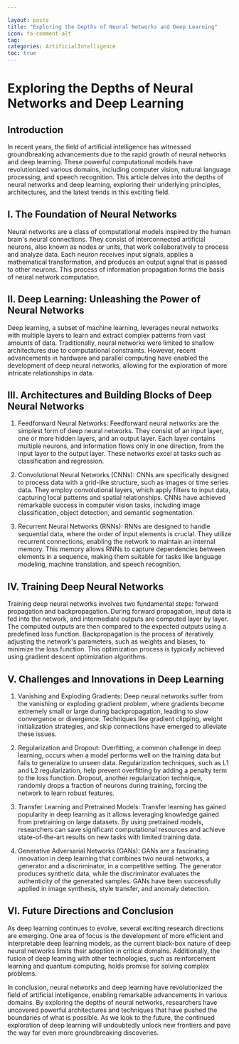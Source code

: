```yaml
---

layout: posts
title: "Exploring the Depths of Neural Networks and Deep Learning"
icon: fa-comment-alt
tag:
categories: ArtificialIntelligence
toc: true
---
```




# Exploring the Depths of Neural Networks and Deep Learning

## Introduction
In recent years, the field of artificial intelligence has witnessed groundbreaking advancements due to the rapid growth of neural networks and deep learning. These powerful computational models have revolutionized various domains, including computer vision, natural language processing, and speech recognition. This article delves into the depths of neural networks and deep learning, exploring their underlying principles, architectures, and the latest trends in this exciting field.

## I. The Foundation of Neural Networks
Neural networks are a class of computational models inspired by the human brain's neural connections. They consist of interconnected artificial neurons, also known as nodes or units, that work collaboratively to process and analyze data. Each neuron receives input signals, applies a mathematical transformation, and produces an output signal that is passed to other neurons. This process of information propagation forms the basis of neural network computation.

## II. Deep Learning: Unleashing the Power of Neural Networks
Deep learning, a subset of machine learning, leverages neural networks with multiple layers to learn and extract complex patterns from vast amounts of data. Traditionally, neural networks were limited to shallow architectures due to computational constraints. However, recent advancements in hardware and parallel computing have enabled the development of deep neural networks, allowing for the exploration of more intricate relationships in data.

## III. Architectures and Building Blocks of Deep Neural Networks
1. Feedforward Neural Networks:
   Feedforward neural networks are the simplest form of deep neural networks. They consist of an input layer, one or more hidden layers, and an output layer. Each layer contains multiple neurons, and information flows only in one direction, from the input layer to the output layer. These networks excel at tasks such as classification and regression.

2. Convolutional Neural Networks (CNNs):
   CNNs are specifically designed to process data with a grid-like structure, such as images or time series data. They employ convolutional layers, which apply filters to input data, capturing local patterns and spatial relationships. CNNs have achieved remarkable success in computer vision tasks, including image classification, object detection, and semantic segmentation.

3. Recurrent Neural Networks (RNNs):
   RNNs are designed to handle sequential data, where the order of input elements is crucial. They utilize recurrent connections, enabling the network to maintain an internal memory. This memory allows RNNs to capture dependencies between elements in a sequence, making them suitable for tasks like language modeling, machine translation, and speech recognition.

## IV. Training Deep Neural Networks
Training deep neural networks involves two fundamental steps: forward propagation and backpropagation. During forward propagation, input data is fed into the network, and intermediate outputs are computed layer by layer. The computed outputs are then compared to the expected outputs using a predefined loss function. Backpropagation is the process of iteratively adjusting the network's parameters, such as weights and biases, to minimize the loss function. This optimization process is typically achieved using gradient descent optimization algorithms.

## V. Challenges and Innovations in Deep Learning
1. Vanishing and Exploding Gradients:
   Deep neural networks suffer from the vanishing or exploding gradient problem, where gradients become extremely small or large during backpropagation, leading to slow convergence or divergence. Techniques like gradient clipping, weight initialization strategies, and skip connections have emerged to alleviate these issues.

2. Regularization and Dropout:
   Overfitting, a common challenge in deep learning, occurs when a model performs well on the training data but fails to generalize to unseen data. Regularization techniques, such as L1 and L2 regularization, help prevent overfitting by adding a penalty term to the loss function. Dropout, another regularization technique, randomly drops a fraction of neurons during training, forcing the network to learn robust features.

3. Transfer Learning and Pretrained Models:
   Transfer learning has gained popularity in deep learning as it allows leveraging knowledge gained from pretraining on large datasets. By using pretrained models, researchers can save significant computational resources and achieve state-of-the-art results on new tasks with limited training data.

4. Generative Adversarial Networks (GANs):
   GANs are a fascinating innovation in deep learning that combines two neural networks, a generator and a discriminator, in a competitive setting. The generator produces synthetic data, while the discriminator evaluates the authenticity of the generated samples. GANs have been successfully applied in image synthesis, style transfer, and anomaly detection.

## VI. Future Directions and Conclusion
As deep learning continues to evolve, several exciting research directions are emerging. One area of focus is the development of more efficient and interpretable deep learning models, as the current black-box nature of deep neural networks limits their adoption in critical domains. Additionally, the fusion of deep learning with other technologies, such as reinforcement learning and quantum computing, holds promise for solving complex problems.

In conclusion, neural networks and deep learning have revolutionized the field of artificial intelligence, enabling remarkable advancements in various domains. By exploring the depths of neural networks, researchers have uncovered powerful architectures and techniques that have pushed the boundaries of what is possible. As we look to the future, the continued exploration of deep learning will undoubtedly unlock new frontiers and pave the way for even more groundbreaking discoveries.